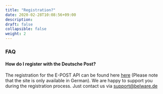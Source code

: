 ```yaml
---
title: "Registration?"
date: 2020-02-28T10:08:56+09:00
description: 
draft: false
collapsible: false
weight: 2
---
```

### FAQ

#### How do I register with the Deutsche Post?

The registration for the E-POST API can be found here [here](https://www.deutschepost.de/de/e/epost/geschaeftskunden/partner/business-api.html) (Please note that the site is only available in German). We are happy to support you during the registration process. Just contact us via support@belware.de